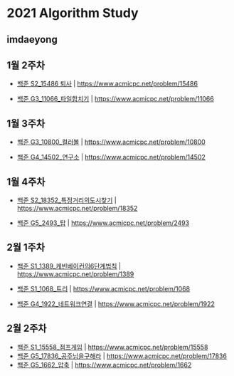 # 2021 Algorithm Study
## imdaeyong
## 1월 2주차

* [백준 S2_15486 퇴사](https://github.com/Algorithm-2021/AlgorithmStudy/blob/master/imdaeyong/1%EC%9B%94%202%EC%A3%BC/Main_B_S2_15486_%ED%87%B4%EC%82%AC_%EA%B9%80%EB%8C%80%EC%9A%A9) | https://www.acmicpc.net/problem/15486 

* [백준 G3_11066_파일합치기](https://github.com/Algorithm-2021/AlgorithmStudy/blob/master/imdaeyong/1%EC%9B%94%202%EC%A3%BC/Main_B_G3_11066_%ED%8C%8C%EC%9D%BC%ED%95%A9%EC%B9%98%EA%B8%B0.java) | 
https://www.acmicpc.net/problem/11066

## 1월 3주차
* [백준 G3_10800_컬러볼](https://github.com/Algorithm-2021/AlgorithmStudy/blob/master/imdaeyong/1%EC%9B%94%203%EC%A3%BC/Main_B_G3_10800_%EC%BB%AC%EB%9F%AC%EB%B3%BC) | 
https://www.acmicpc.net/problem/10800

* [백준 G4_14502_연구소](https://github.com/Algorithm-2021/AlgorithmStudy/blob/master/imdaeyong/1%EC%9B%94%203%EC%A3%BC/Main_B_G5_14502_%EC%97%B0%EA%B5%AC%EC%86%8C.java) | 
https://www.acmicpc.net/problem/14502


## 1월 4주차
* [백준 S2_18352_특정거리의도시찾기](https://github.com/Algorithm-2021/AlgorithmStudy/blob/master/imdaeyong/1%EC%9B%94%204%EC%A3%BC/Main_B_S2_18352_%ED%8A%B9%EC%A0%95%EA%B1%B0%EB%A6%AC%EC%9D%98%EB%8F%84%EC%8B%9C%EC%B0%BE%EA%B8%B0.java) | 
https://www.acmicpc.net/problem/18352

* [백준 G5_2493_탑](https://github.com/Algorithm-2021/AlgorithmStudy/blob/master/imdaeyong/1%EC%9B%94%204%EC%A3%BC/Main_B_G5_2493_%ED%83%91.java) | 
https://www.acmicpc.net/problem/2493

## 2월 1주차
* [백준 S1_1389_케빈베이컨의6단계법칙](https://github.com/Algorithm-2021/AlgorithmStudy/blob/master/imdaeyong/2%EC%9B%94%201%EC%A3%BC/Main_B_S1_1389_%EC%BC%80%EB%B9%88%EB%B2%A0%EC%9D%B4%EC%BB%A8%EC%9D%986%EB%8B%A8%EA%B3%84%EB%B2%95%EC%B9%99.java) | 
https://www.acmicpc.net/problem/1389

* [백준 S1_1068_트리](https://github.com/Algorithm-2021/AlgorithmStudy/blob/master/imdaeyong/2%EC%9B%94%201%EC%A3%BC/Main_B_S1_1068_%ED%8A%B8%EB%A6%AC_2%ED%8A%B8.java) | 
https://www.acmicpc.net/problem/1068


* [백준 G4_1922_네트워크연결](https://github.com/Algorithm-2021/AlgorithmStudy/blob/master/imdaeyong/2%EC%9B%94%201%EC%A3%BC/Main_B_G4_1922_%EB%84%A4%ED%8A%B8%EC%9B%8C%ED%81%AC%EC%97%B0%EA%B2%B0.java) | 
https://www.acmicpc.net/problem/1922

## 2월 2주차
* [백준 S1_15558_점프게임](https://github.com/Algorithm-2021/AlgorithmStudy/blob/master/imdaeyong/2%EC%9B%94%202%EC%A3%BC/Main_B_S1_15558_%EC%A0%90%ED%94%84%EA%B2%8C%EC%9E%84.java) | 
https://www.acmicpc.net/problem/15558
* [백준 G5_17836_공주님을구해라](https://github.com/Algorithm-2021/AlgorithmStudy/blob/master/imdaeyong/2%EC%9B%94%202%EC%A3%BC/Main_B_17836_G5_%EA%B3%B5%EC%A3%BC%EB%8B%98%EC%9D%84%EA%B5%AC%ED%95%B4%EB%9D%BC.java) | 
https://www.acmicpc.net/problem/17836
* [백준 G5_1662_압축](https://github.com/Algorithm-2021/AlgorithmStudy/blob/master/imdaeyong/2%EC%9B%94%202%EC%A3%BC/Main_B_G5_1662_%EC%95%95%EC%B6%95.java) | 
https://www.acmicpc.net/problem/1662
